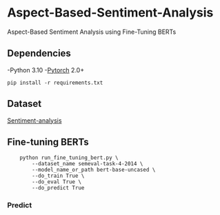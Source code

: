 # Aspect-Based-Sentiment-Analysis
Aspect-Based Sentiment Analysis using Fine-Tuning BERTs 

## Dependencies
-Python 3.10
-[Pytorch](https://github.com/pytorch/pytorch) 2.0+
```
pip install -r requirements.txt
```

## Dataset
[Sentiment-analysis](https://drive.google.com/uc?id=1d7JABk4jViI-USjLsWmhGkvzi8uQIL5C)

## Fine-tuning BERTs
```
    python run_fine_tuning_bert.py \
        --dataset_name semeval-task-4-2014 \
        --model_name_or_path bert-base-uncased \
        --do_train True \
        --do_eval True \
        --do_predict True
```

### Predict
